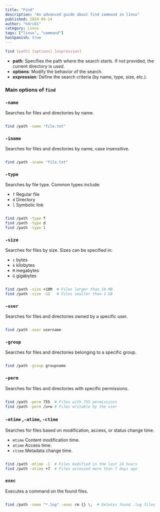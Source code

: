 ```yaml
---
title: "Find"
description: "An advanced guide about find command in linux"
published: 2024-06-14
author: "h4rck1"
category: Linux
tags: ["linux", "command"]
hasSpanish: true
---
```


```bash
find [path] [options] [expression]
```

- **path**: Specifies the path where the search starts. If not provided, the current directory is used.
- **options**: Modify the behavior of the search.
- **expression**: Define the search criteria (by name, type, size, etc.).

### Main options of `find`

### **`-name`**

Searches for files and directories by name.

```bash

find /path -name "file.txt"

```

### **`-iname`**

Searches for files and directories by name, case insensitive.

```bash

find /path -iname "file.txt"

```

### **`-type`**

Searches by file type. Common types include:

- `f` Regular file
- `d` Directory
- `l` Symbolic link

```bash

find /path -type f
find /path -type d
find /path -type l

```

### **`-size`**

Searches for files by size. Sizes can be specified in:

- `c` bytes
- `k` kilobytes
- `M` megabytes
- `G` gigabytes

```bash

find /path -size +10M  # Files larger than 10 MB
find /path -size -1G   # Files smaller than 1 GB

```

### **`-user`**

Searches for files and directories owned by a specific user.

```bash

find /path -user username

```

### **`-group`**

Searches for files and directories belonging to a specific group.

```bash

find /path -group groupname

```

### **`-perm`**

Searches for files and directories with specific permissions.

```bash

find /path -perm 755  # Files with 755 permissions
find /path -perm /u+w # Files writable by the user

```

### **`-mtime` ,`-atime`, `-ctime`**

Searches for files based on modification, access, or status change time.

- `mtime` Content modification time.
- `atime` Access time.
- `ctime` Metadata change time.

```bash

find /path -mtime -1  # Files modified in the last 24 hours
find /path -atime +7  # Files accessed more than 7 days ago

```

### **`exec`**

Executes a command on the found files.

```bash

find /path -name "*.log" -exec rm {} \;  # Deletes found .log files

```

